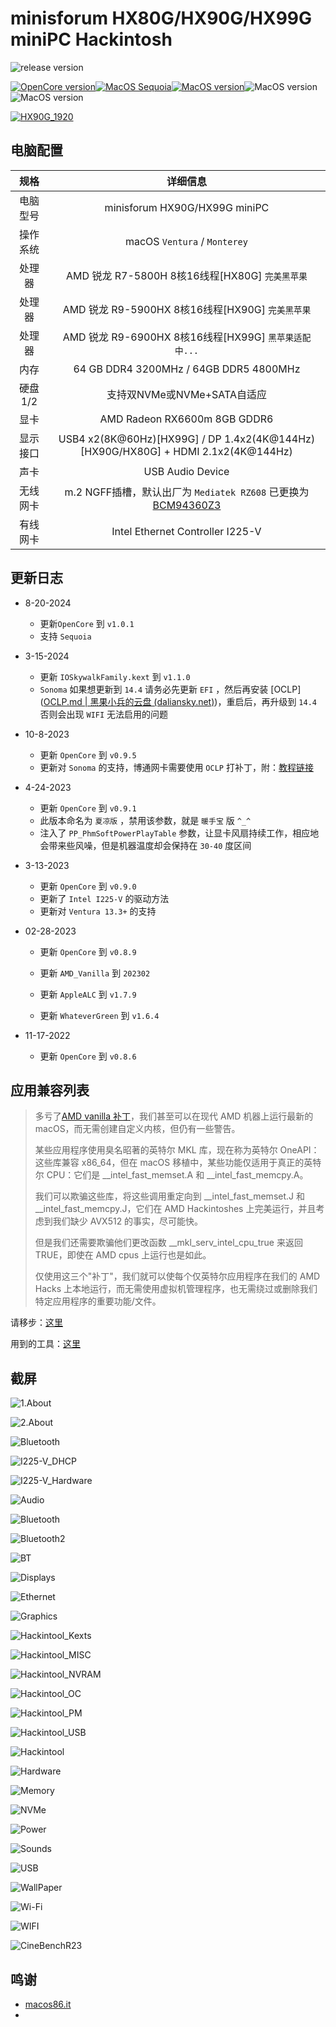 # minisforum HX80G/HX90G/HX99G miniPC Hackintosh

![release version](https://img.shields.io/github/v/release/daliansky/minisforum-HX90G-Hackintosh?style=for-the-badge) 

[![OpenCore version](https://img.shields.io/badge/OpenCore-1.0.1-informational.svg)![MacOS Sequoia](https://img.shields.io/badge/Sequoia-informational.svg)![MacOS version](https://img.shields.io/badge/Sonoma-informational.svg)](https://github.com/acidanthera/OpenCorePkg)![MacOS version](https://img.shields.io/badge/Ventura-informational.svg)![MacOS version](https://img.shields.io/badge/Monterey-informational.svg)

[![HX90G_1920](ScreenShots/HX90G_1920.png)](https://item.taobao.com/item.htm?id=689916679408)

## 电脑配置

|   规格   |                           详细信息                           |
| :------: | :----------------------------------------------------------: |
| 电脑型号 |                minisforum HX90G/HX99G miniPC                 |
| 操作系统 |                 macOS `Ventura` / `Monterey`                 |
|  处理器  |       AMD 锐龙 R7-5800H 8核16线程[HX80G] `完美黑苹果`        |
|  处理器  |       AMD 锐龙 R9-5900HX 8核16线程[HX90G] `完美黑苹果`       |
|  处理器  |    AMD 锐龙 R9-6900HX 8核16线程[HX99G] `黑苹果适配中...`     |
|   内存   |            64 GB DDR4 3200MHz / 64GB DDR5 4800MHz            |
| 硬盘1/2  |                 支持双NVMe或NVMe+SATA自适应                  |
|   显卡   |                 AMD Radeon RX6600m 8GB GDDR6                 |
| 显示接口 | USB4 x2(8K@60Hz)[HX99G] / DP 1.4x2(4K@144Hz) [HX90G/HX80G] + HDMI 2.1x2(4K@144Hz) |
|   声卡   |                       USB Audio Device                       |
| 无线网卡 | m.2 NGFF插槽，默认出厂为 `Mediatek RZ608` 已更换为[BCM94360Z3](https://blog.daliansky.net/uploads/WeChatandShop.png) |
| 有线网卡 |               Intel Ethernet Controller I225-V               |

## 更新日志

- 8-20-2024
  - 更新`OpenCore` 到 `v1.0.1`
  - 支持 `Sequoia`
- 3-15-2024
  - 更新 `IOSkywalkFamily.kext` 到 `v1.1.0`
  - `Sonoma` 如果想更新到 `14.4` 请务必先更新 `EFI` ，然后再安装 [OCLP]([OCLP.md | 黑果小兵的云盘 (daliansky.net)](https://pan.daliansky.net/APPS/OCLP/OCLP.md))，重启后，再升级到 `14.4` 否则会出现 `WIFI` 无法启用的问题
- 10-8-2023
  - 更新 `OpenCore` 到 `v0.9.5`
  - 更新对 `Sonoma` 的支持，博通网卡需要使用 `OCLP` 打补丁，附：[教程链接](https://blog.daliansky.net/OCLP.html)
- 4-24-2023
  - 更新 `OpenCore` 到 `v0.9.1`
  - 此版本命名为 `夏凉版` ，禁用该参数，就是 `暖手宝` 版 `^_^`
  - 注入了 `PP_PhmSoftPowerPlayTable` 参数，让显卡风扇持续工作，相应地会带来些风噪，但是机器温度却会保持在 `30-40` 度区间
- 3-13-2023
  - 更新 `OpenCore` 到 `v0.9.0`
  - 更新了 `Intel I225-V` 的驱动方法
  - 更新对 `Ventura 13.3+` 的支持
- 02-28-2023
  * 更新 `OpenCore` 到 `v0.8.9`

  * 更新 `AMD_Vanilla` 到 `202302`

  * 更新 `AppleALC` 到 `v1.7.9`

  * 更新 `WhateverGreen` 到 `v1.6.4`
- 11-17-2022

  - 更新 `OpenCore` 到 `v0.8.6`

## 应用兼容列表

> 多亏了[AMD vanilla 补丁](https://github.com/AMD-OSX/AMD_Vanilla)，我们甚至可以在现代 AMD 机器上运行最新的 macOS，而无需创建自定义内核，但仍有一些警告。
> 
> 某些应用程序使用臭名昭著的英特尔 MKL 库，现在称为英特尔 OneAPI：这些库兼容 x86_64，但在 macOS 移植中，某些功能仅适用于真正的英特尔 CPU：它们是 __intel_fast_memset.A 和 __intel_fast_memcpy.A。
> 
> 我们可以欺骗这些库，将这些调用重定向到 __intel_fast_memset.J 和 __intel_fast_memcpy.J，它们在 AMD Hackintoshes 上完美运行，并且考虑到我们缺少 AVX512 的事实，尽可能快。
> 
> 但是我们还需要欺骗他们更改函数 __mkl_serv_intel_cpu_true 来返回 TRUE，即使在 AMD cpus 上运行也是如此。
> 
> 仅使用这三个"补丁"，我们就可以使每个仅英特尔应用程序在我们的 AMD Hacks 上本地运行，而无需使用虚拟机管理程序，也无需绕过或删除我们特定应用程序的重要功能/文件。

请移步：[这里](https://www.macos86.it/topic/5479-amd-new-applications-life/)

用到的工具：[这里](https://github.com/NyaomiDEV/AMDFriend)

## 截屏

![1.About](ScreenShots/0About.png)

![2.About](ScreenShots/1About.png)

![Bluetooth](ScreenShots/Bluetooth.png)

![I225-V_DHCP](ScreenShots/I225-V_DHCP.png)

![I225-V_Hardware](ScreenShots/I225-V_Hardware.png)

![Audio](ScreenShots/Audio.png)

![Bluetooth](ScreenShots/Bluetooth.png)

![Bluetooth2](ScreenShots/Bluetooth2.png)

![BT](ScreenShots/BT.png)

![Displays](ScreenShots/Displays.png)

![Ethernet](ScreenShots/Ethernet.png)

![Graphics](ScreenShots/Graphics.png)

![Hackintool_Kexts](ScreenShots/Hackintool_Kexts.png)

![Hackintool_MISC](ScreenShots/Hackintool_MISC.png)

![Hackintool_NVRAM](ScreenShots/Hackintool_NVRAM.png)

![Hackintool_OC](ScreenShots/Hackintool_OC.png)

![Hackintool_PM](ScreenShots/Hackintool_PM.png)

![Hackintool_USB](ScreenShots/Hackintool_USB.png)

![Hackintool](ScreenShots/Hackintool.png)

![Hardware](ScreenShots/Hardware.png)

![Memory](ScreenShots/Memory.png)

![NVMe](ScreenShots/NVMe.png)

![Power](ScreenShots/Power.png)

![Sounds](ScreenShots/Sounds.png)

![USB](ScreenShots/USB.png)

![WallPaper](ScreenShots/WallPaper.png)

![Wi-Fi](ScreenShots/Wi-Fi.png)

![WIFI](ScreenShots/WIFI.png)

![CineBenchR23](ScreenShots/CineBenchR23.png)

## 鸣谢

- [macos86.it](https://www.macos86.it/)
- 
